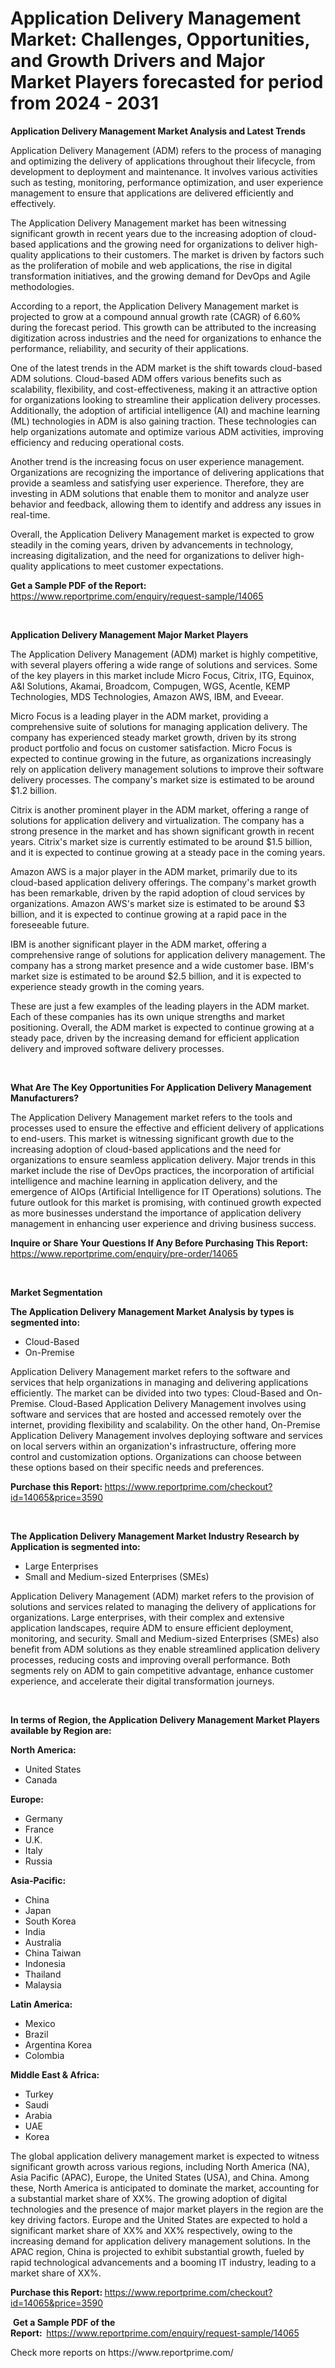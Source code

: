 <p><h1>Application Delivery Management Market: Challenges, Opportunities, and Growth Drivers and Major Market Players forecasted for period from 2024 - 2031</h1></p><p><strong>Application Delivery Management Market Analysis and Latest Trends</strong></p>
<p><p>Application Delivery Management (ADM) refers to the process of managing and optimizing the delivery of applications throughout their lifecycle, from development to deployment and maintenance. It involves various activities such as testing, monitoring, performance optimization, and user experience management to ensure that applications are delivered efficiently and effectively.</p><p>The Application Delivery Management market has been witnessing significant growth in recent years due to the increasing adoption of cloud-based applications and the growing need for organizations to deliver high-quality applications to their customers. The market is driven by factors such as the proliferation of mobile and web applications, the rise in digital transformation initiatives, and the growing demand for DevOps and Agile methodologies.</p><p>According to a report, the Application Delivery Management market is projected to grow at a compound annual growth rate (CAGR) of 6.60% during the forecast period. This growth can be attributed to the increasing digitization across industries and the need for organizations to enhance the performance, reliability, and security of their applications.</p><p>One of the latest trends in the ADM market is the shift towards cloud-based ADM solutions. Cloud-based ADM offers various benefits such as scalability, flexibility, and cost-effectiveness, making it an attractive option for organizations looking to streamline their application delivery processes. Additionally, the adoption of artificial intelligence (AI) and machine learning (ML) technologies in ADM is also gaining traction. These technologies can help organizations automate and optimize various ADM activities, improving efficiency and reducing operational costs.</p><p>Another trend is the increasing focus on user experience management. Organizations are recognizing the importance of delivering applications that provide a seamless and satisfying user experience. Therefore, they are investing in ADM solutions that enable them to monitor and analyze user behavior and feedback, allowing them to identify and address any issues in real-time.</p><p>Overall, the Application Delivery Management market is expected to grow steadily in the coming years, driven by advancements in technology, increasing digitalization, and the need for organizations to deliver high-quality applications to meet customer expectations.</p></p>
<p><strong>Get a Sample PDF of the Report:&nbsp;</strong> <a href="https://www.reportprime.com/enquiry/request-sample/14065">https://www.reportprime.com/enquiry/request-sample/14065</a></p>
<p>&nbsp;</p>
<p><strong>Application Delivery Management Major Market Players</strong></p>
<p><p>The Application Delivery Management (ADM) market is highly competitive, with several players offering a wide range of solutions and services. Some of the key players in this market include Micro Focus, Citrix, ITG, Equinox, A&I Solutions, Akamai, Broadcom, Compugen, WGS, Acentle, KEMP Technologies, MDS Technologies, Amazon AWS, IBM, and Eveear.</p><p>Micro Focus is a leading player in the ADM market, providing a comprehensive suite of solutions for managing application delivery. The company has experienced steady market growth, driven by its strong product portfolio and focus on customer satisfaction. Micro Focus is expected to continue growing in the future, as organizations increasingly rely on application delivery management solutions to improve their software delivery processes. The company's market size is estimated to be around $1.2 billion.</p><p>Citrix is another prominent player in the ADM market, offering a range of solutions for application delivery and virtualization. The company has a strong presence in the market and has shown significant growth in recent years. Citrix's market size is currently estimated to be around $1.5 billion, and it is expected to continue growing at a steady pace in the coming years.</p><p>Amazon AWS is a major player in the ADM market, primarily due to its cloud-based application delivery offerings. The company's market growth has been remarkable, driven by the rapid adoption of cloud services by organizations. Amazon AWS's market size is estimated to be around $3 billion, and it is expected to continue growing at a rapid pace in the foreseeable future.</p><p>IBM is another significant player in the ADM market, offering a comprehensive range of solutions for application delivery management. The company has a strong market presence and a wide customer base. IBM's market size is estimated to be around $2.5 billion, and it is expected to experience steady growth in the coming years.</p><p>These are just a few examples of the leading players in the ADM market. Each of these companies has its own unique strengths and market positioning. Overall, the ADM market is expected to continue growing at a steady pace, driven by the increasing demand for efficient application delivery and improved software delivery processes.</p></p>
<p>&nbsp;</p>
<p><strong>What Are The Key Opportunities For Application Delivery Management Manufacturers?</strong></p>
<p><p>The Application Delivery Management market refers to the tools and processes used to ensure the effective and efficient delivery of applications to end-users. This market is witnessing significant growth due to the increasing adoption of cloud-based applications and the need for organizations to ensure seamless application delivery. Major trends in this market include the rise of DevOps practices, the incorporation of artificial intelligence and machine learning in application delivery, and the emergence of AIOps (Artificial Intelligence for IT Operations) solutions. The future outlook for this market is promising, with continued growth expected as more businesses understand the importance of application delivery management in enhancing user experience and driving business success.</p></p>
<p><strong>Inquire or Share Your Questions If Any Before Purchasing This Report:</strong> <a href="https://www.reportprime.com/enquiry/pre-order/14065">https://www.reportprime.com/enquiry/pre-order/14065</a></p>
<p>&nbsp;</p>
<p><strong>Market Segmentation</strong></p>
<p><strong>The Application Delivery Management Market Analysis by types is segmented into:</strong></p>
<p><ul><li>Cloud-Based</li><li>On-Premise</li></ul></p>
<p><p>Application Delivery Management market refers to the software and services that help organizations in managing and delivering applications efficiently. The market can be divided into two types: Cloud-Based and On-Premise. Cloud-Based Application Delivery Management involves using software and services that are hosted and accessed remotely over the internet, providing flexibility and scalability. On the other hand, On-Premise Application Delivery Management involves deploying software and services on local servers within an organization's infrastructure, offering more control and customization options. Organizations can choose between these options based on their specific needs and preferences.</p></p>
<p><strong>Purchase this Report:&nbsp;</strong><a href="https://www.reportprime.com/checkout?id=14065&price=3590">https://www.reportprime.com/checkout?id=14065&price=3590</a></p>
<p>&nbsp;</p>
<p><strong>The Application Delivery Management Market Industry Research by Application is segmented into:</strong></p>
<p><ul><li>Large Enterprises</li><li>Small and Medium-sized Enterprises (SMEs)</li></ul></p>
<p><p>Application Delivery Management (ADM) market refers to the provision of solutions and services related to managing the delivery of applications for organizations. Large enterprises, with their complex and extensive application landscapes, require ADM to ensure efficient deployment, monitoring, and security. Small and Medium-sized Enterprises (SMEs) also benefit from ADM solutions as they enable streamlined application delivery processes, reducing costs and improving overall performance. Both segments rely on ADM to gain competitive advantage, enhance customer experience, and accelerate their digital transformation journeys.</p></p>
<p>&nbsp;</p>
<p><strong>In terms of Region, the Application Delivery Management Market Players available by Region are:</strong></p>
<p>
    <p> <strong> North America: </strong>
        <ul>
            <li>United States</li>
            <li>Canada</li>
        </ul>
        </p> 
    <p> <strong> Europe: </strong>
        <ul>
            <li>Germany</li>
            <li>France</li>
            <li>U.K.</li>
            <li>Italy</li>
            <li>Russia</li>
        </ul>
        </p> 
    <p> <strong> Asia-Pacific: </strong>
        <ul>
            <li>China</li>
            <li>Japan</li>
            <li>South Korea</li>
            <li>India</li>
            <li>Australia</li>
            <li>China Taiwan</li>
            <li>Indonesia</li>
            <li>Thailand</li>
            <li>Malaysia</li>
        </ul>
        </p> 
    <p> <strong> Latin America: </strong>
        <ul>
            <li>Mexico</li>
            <li>Brazil</li>
            <li>Argentina Korea</li>
            <li>Colombia</li>
        </ul>
        </p> 
    <p> <strong> Middle East & Africa: </strong>
        <ul>
            <li>Turkey</li>
            <li>Saudi</li>
            <li>Arabia</li>
            <li>UAE</li>
            <li>Korea</li>
        </ul>
    </p>
    </p>
<p><p>The global application delivery management market is expected to witness significant growth across various regions, including North America (NA), Asia Pacific (APAC), Europe, the United States (USA), and China. Among these, North America is anticipated to dominate the market, accounting for a substantial market share of XX%. The growing adoption of digital technologies and the presence of major market players in the region are the key driving factors. Europe and the United States are expected to hold a significant market share of XX% and XX% respectively, owing to the increasing demand for application delivery management solutions. In the APAC region, China is projected to exhibit substantial growth, fueled by rapid technological advancements and a booming IT industry, leading to a market share of XX%.</p></p>
<p><strong>Purchase this Report: </strong><a href="https://www.reportprime.com/checkout?id=14065&price=3590">https://www.reportprime.com/checkout?id=14065&price=3590</a></p>
<p>&nbsp;<strong>Get a Sample PDF of the Report:&nbsp;&nbsp;</strong><a href="https://www.reportprime.com/enquiry/request-sample/14065">https://www.reportprime.com/enquiry/request-sample/14065</a></p>
<p><strong></strong></p>
<p>Check more reports on https://www.reportprime.com/</p>